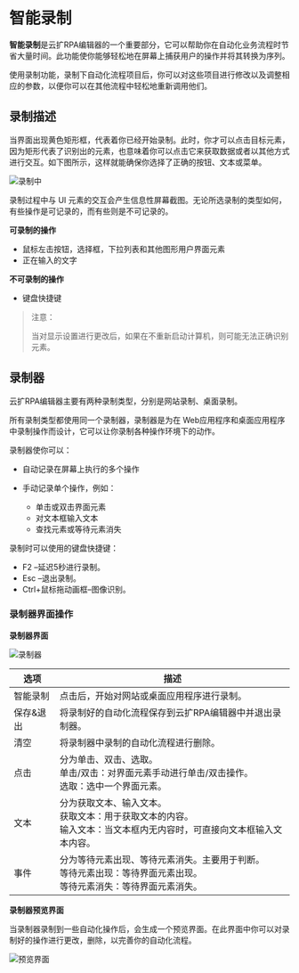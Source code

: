 # 智能录制

**智能录制**是云扩RPA编辑器的一个重要部分，它可以帮助你在自动化业务流程时节省大量时间。此功能使你能够轻松地在屏幕上捕获用户的操作并将其转换为序列。

使用录制功能，录制下自动化流程项目后，你可以对这些项目进行修改以及调整相应的参数，以便你可以在其他流程中轻松地重新调用他们。

## 录制描述 

当界面出现黄色矩形框，代表着你已经开始录制。此时，你才可以点击目标元素，因为矩形代表了识别出的元素，也意味着你可以点击它来获取数据或者以其他方式进行交互。如下图所示，这样就能确保你选择了正确的按钮、文本或菜单。 

![录制中](https://docimages.blob.core.chinacloudapi.cn/images/Studio/recording/recording.png)

录制过程中与 UI 元素的交互会产生信息性屏幕截图。无论所选录制的类型如何，有些操作是可记录的，而有些则是不可记录的。 

**可录制的操作** 

* 鼠标左击按钮，选择框，下拉列表和其他图形用户界面元素 
* 正在输入的文字 

**不可录制的操作** 

* 键盘快捷键

>注意：
>
>当对显示设置进行更改后，如果在不重新启动计算机，则可能无法正确识别元素。

## 录制器

云扩RPA编辑器主要有两种录制类型，分别是网站录制、桌面录制。

所有录制类型都使用同一个录制器，录制器是为在 Web应用程序和桌面应用程序中录制操作而设计，它可以让你录制各种操作环境下的动作。 

录制器使你可以： 

* 自动记录在屏幕上执行的多个操作 

* 手动记录单个操作，例如：

  * 单击或双击界面元素 
  * 对文本框输入文本 
  * 查找元素或等待元素消失 

录制时可以使用的键盘快捷键：
* F2 –延迟5秒进行录制。
* Esc –退出录制。
* Ctrl+鼠标拖动画框–图像识别。

### 录制器界面操作
**录制器界面**

![录制器](https://docimages.blob.core.chinacloudapi.cn/images/Studio/recording/recorder.PNG)

|选项| 	描述|
|-----|-----| 
|智能录制 |	点击后，开始对网站或桌面应用程序进行录制。 |
|保存&退出 |将录制好的自动化流程保存到云扩RPA编辑器中并退出录制器。| 
|清空 |	将录制器中录制的自动化流程进行删除。| 
|点击 |	分为单击、双击、选取。<br>单击/双击：对界面元素手动进行单击/双击操作。<br>选取：选中一个界面元素。| 
|文本 |	分为获取文本、输入文本。 <br>获取文本：用于获取文本的内容。 <br>输入文本：当文本框内无内容时，可直接向文本框输入文本内容。 |
|事件 |	分为等待元素出现、等待元素消失。主要用于判断。<br>等待元素出现：等待界面元素出现。<br>等待元素消失：等待界面元素消失。|

**录制器预览界面**

当录制器录制到一些自动化操作后，会生成一个预览界面。在此界面中你可以对录制好的操作进行更改，删除，以完善你的自动化流程。

![预览界面](https://docimages.blob.core.chinacloudapi.cn/images/Studio/recording/preview.PNG)